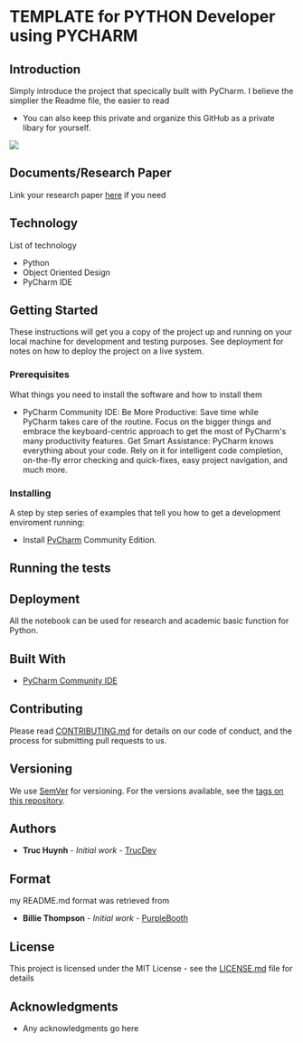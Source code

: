# TEMPLATE for PYTHON Developer using PYCHARM

## Introduction
 Simply introduce the project that specically built with PyCharm. 
I believe the simplier the Readme file, the easier to read
- You can also keep this private and organize this GitHub as a private libary for yourself.
<img src="https://github.com/jackyhuynh/template-git-jupiter-notebook-md/blob/main/images/instruction.JPG">

## Documents/Research Paper
Link your research paper <a href="https://github.com/jackyhuynh/template-git-jupiter-notebook-md/blob/main/documents/resarch-sample.pdf">here</a> if you need

## Technology
List of technology
- Python 
- Object Oriented Design
- PyCharm IDE

## Getting Started
These instructions will get you a copy of the project up and running on your local machine for development and testing purposes. See deployment for notes on how to deploy the project on a live system.

### Prerequisites
What things you need to install the software and how to install them
- PyCharm Community IDE: Be More Productive: Save time while PyCharm takes care of the routine. Focus on the bigger things and embrace the keyboard-centric approach to get the most of PyCharm's many productivity features. Get Smart Assistance: PyCharm knows everything about your code. Rely on it for intelligent code completion, on-the-fly error checking and quick-fixes, easy project navigation, and much more.


### Installing
A step by step series of examples that tell you how to get a development enviroment running:
* Install [PyCharm](https://www.jetbrains.com/help/pycharm/installation-guide.html) Community Edition.


## Running the tests


## Deployment
All the notebook can be used for research and academic basic function for Python. 

## Built With
* [PyCharm Community IDE](https://www.jetbrains.com/pycharm/download/#section=windows) 

## Contributing
Please read [CONTRIBUTING.md](CONTRIBUTING.md) for details on our code of conduct, and the process for submitting pull requests to us.

## Versioning

We use [SemVer](http://semver.org/) for versioning. For the versions available, see the [tags on this repository](). 

## Authors

* **Truc Huynh** - *Initial work* - [TrucDev](https://github.com/jackyhuynh)

## Format
my README.md format was retrieved from
* **Billie Thompson** - *Initial work* - [PurpleBooth](https://github.com/PurpleBooth)

## License

This project is licensed under the MIT License - see the [LICENSE.md](LICENSE.md) file for details

## Acknowledgments
* Any acknowledgments go here
